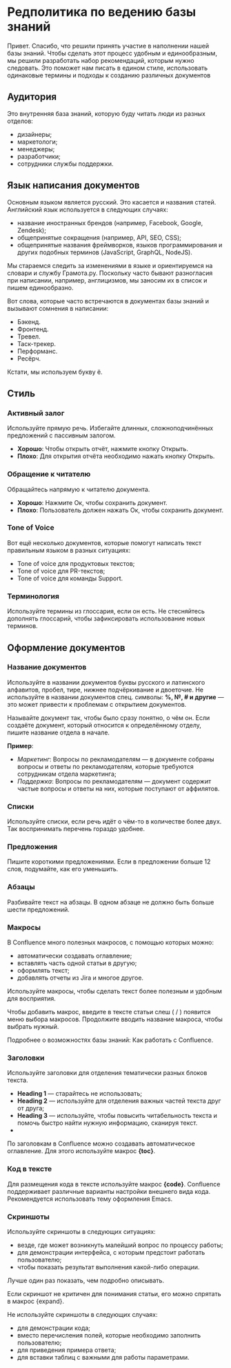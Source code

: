 # **Редполитика по ведению базы знаний**

Привет. Спасибо, что решили принять участие в наполнении нашей базы знаний.
Чтобы сделать этот процесс удобным и единообразным, мы решили разработать набор рекомендаций, которым нужно следовать. Это
поможет нам писать в едином стиле, использовать одинаковые термины и подходы к созданию различных документов

## Аудитория
Это внутренняя база знаний, которую буду читать люди из разных отделов:

- дизайнеры;
- маркетологи;
- менеджеры;
- разработчики;
- сотрудники службы поддержки.

## Язык написания документов
Основным языком является русский. Это касается и названия статей. Английский язык используется в следующих случаях:

- название иностранных брендов (например, Facebook, Google, Zendesk);
- общепринятые сокращения (например, API, SEO, CSS);
- общепринятые названия фреймворков, языков программирования и других подобных терминов (JavaScript, GraphQL, NodeJS).

Мы стараемся следить за изменениями в языке и ориентируемся на словари и службу Грамота.ру. Поскольку часто бывают разногласия при написании, например, англицизмов, мы заносим их в список и пишем единообразно.

Вот слова, которые часто встречаются в документах базы знаний и вызывают сомнения в написании:

- Бэкенд.
- Фронтенд.
- Тревел.
- Таск-трекер.
- Перформанс.
- Ресёрч.

Кстати, мы используем букву ё.

## Стиль 

### Активный залог
Используйте прямую речь. Избегайте длинных, сложноподчинённых предложений с пассивным залогом.

- **Хорошо**: Чтобы открыть отчёт, нажмите кнопку Открыть.
- **Плохо**: Для открытия отчёта необходимо нажать кнопку Открыть.

### Обращение к читателю
Обращайтесь напрямую к читателю документа. 

- **Хорошо**: Нажмите Ок, чтобы сохранить документ.
- **Плохо**: Пользователь должен нажать Ок, чтобы сохранить документ.

### Tone of Voice
Вот ещё несколько документов, которые помогут написать текст правильным языком в разных ситуациях:

- Tone of voice для продуктовых текстов;
- Tone of voice для PR-текстов;
- Tone of voice для команды Support.

### Терминология
Используйте термины из глоссария, если он есть. Не стесняйтесь дополнять глоссарий, чтобы зафиксировать
использование новых терминов. 

## Оформление документов

### Название документов
Используйте в названии документов буквы русского и латинского алфавитов, пробел, тире, нижнее подчёркивание и двоеточие. Не
используйте в названии документов спец. символы: **%, №, # и другие** — это может привести к проблемам с открытием документов.

Называйте документ так, чтобы было сразу понятно, о чём он. Если создаёте документ, который относится к определённому отделу,
пишите название отдела в начале.

**Пример**:

- *Маркетинг*: Вопросы по рекламодателям — в документе собраны вопросы и ответы по рекламодателям, которые требуются
сотрудникам отдела маркетинга;
- *Поддержка*: Вопросы по рекламодателям — документ содержит частые вопросы и ответы на них, которые поступают от аффилятов.

### Списки
Используйте списки, если речь идёт о чём-то в количестве более двух. Так воспринимать перечень гораздо удобнее.

### Предложения
Пишите короткими предложениями. Если в предложении больше 12 слов, подумайте, как его уменьшить. 

### Абзацы
Разбивайте текст на абзацы. В одном абзаце не должно быть больше шести предложений.

### Макросы
В Confluence много полезных макросов, с помощью которых можно:

- автоматически создавать оглавление;
- вставлять часть одной статьи в другую;
- оформлять текст;
- добавлять отчеты из Jira и многое другое.

Используйте макросы, чтобы сделать текст более полезным и удобным для восприятия.

Чтобы добавить макрос, введите в тексте статьи слеш ( / ) появится меню выбора макросов. Продолжите вводить название макроса,
чтобы выбрать нужный.

Подробнее о возможностях базы знаний: Как работать с Confluence.

### Заголовки
Используйте заголовки для отделения тематически разных блоков текста.

- **Heading 1** — старайтесь не использовать;
- **Heading 2** — используйте для отделения важных частей текста друг от друга;
- **Heading 3** — используйте, чтобы повысить читабельность текста и помочь быстро найти нужную информацию, сканируя текст.
- 
По заголовкам в Confluence можно создавать автоматическое оглавление. Для этого используйте макрос **{toc}**. 

### Код в тексте
Для размещения кода в тексте используйте макрос **{code}**. Confluence поддерживает различные варианты настройки внешнего вида
кода. Рекомендуется использовать тему оформления Emacs.

### Скриншоты
Используйте скриншоты в следующих ситуациях:

- везде, где может возникнуть малейший вопрос по процессу работы;
- для демонстрации интерфейса, с которым предстоит работать пользователю;
- чтобы показать результат выполнения какой-либо операции.

Лучше один раз показать, чем подробно описывать.

Если скриншот не критичен для понимания статьи, его можно спрятать в макрос {expand}.

Не используйте скриншоты в следующих случаях:

- для демонстрации кода;
- вместо перечисления полей, которые необходимо заполнить пользователю;
- для приведения примера ответа;
- для вставки таблиц с важными для работы параметрами.